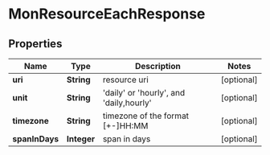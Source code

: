 
# MonResourceEachResponse

## Properties
Name | Type | Description | Notes
------------ | ------------- | ------------- | -------------
**uri** | **String** | resource uri |  [optional]
**unit** | **String** | &#39;daily&#39; or &#39;hourly&#39;, and &#39;daily,hourly&#39; |  [optional]
**timezone** | **String** | timezone of the format [+-]HH:MM |  [optional]
**spanInDays** | **Integer** | span in days |  [optional]



